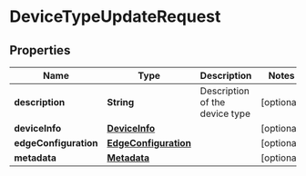 
# DeviceTypeUpdateRequest

## Properties
Name | Type | Description | Notes
------------ | ------------- | ------------- | -------------
**description** | **String** | Description of the device type |  [optional]
**deviceInfo** | [**DeviceInfo**](DeviceInfo.md) |  |  [optional]
**edgeConfiguration** | [**EdgeConfiguration**](EdgeConfiguration.md) |  |  [optional]
**metadata** | [**Metadata**](Metadata.md) |  |  [optional]



